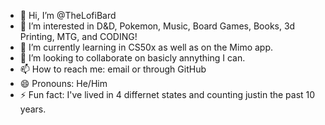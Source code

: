 - 👋 Hi, I’m @TheLofiBard
- 👀 I’m interested in D&D, Pokemon, Music, Board Games, Books, 3d Printing, MTG, and CODING!
- 🌱 I’m currently learning in CS50x as well as on the Mimo app.
- 💞️ I’m looking to collaborate on basicly annything I can. 
- 📫 How to reach me: email or through GitHub
- 😄 Pronouns: He/Him
- ⚡ Fun fact: I've lived in 4 differnet states and counting justin the past 10 years. 

<!---
TheLofiBard/TheLofiBard is a ✨ special ✨ repository because its `README.md` (this file) appears on your GitHub profile.
You can click the Preview link to take a look at your changes.
--->

